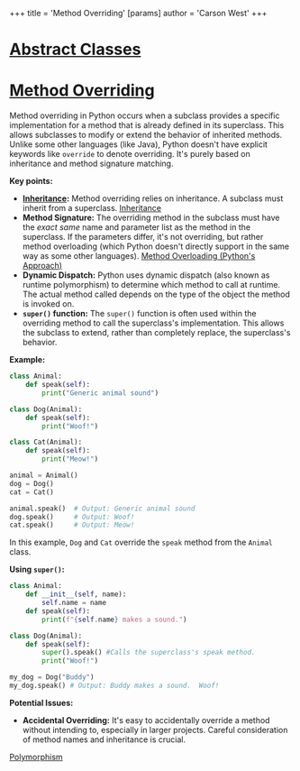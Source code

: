 +++
 title = 'Method Overriding'
[params]
	author = 'Carson West'
+++
# [Abstract Classes](./../abstract-classes/)
# [Method Overriding](./../method-overriding/) 
Method overriding in Python occurs when a subclass provides a specific implementation for a method that is already defined in its superclass.  This allows subclasses to modify or extend the behavior of inherited methods.  Unlike some other languages (like Java), Python doesn't have explicit keywords like `override` to denote overriding.  It's purely based on inheritance and method signature matching.

**Key points:**

* **[Inheritance](./../inheritance/):**  Method overriding relies on inheritance. A subclass must inherit from a superclass. [Inheritance](./../inheritance/)
* **Method Signature:** The overriding method in the subclass must have the *exact same* name and parameter list as the method in the superclass.  If the parameters differ, it's not overriding, but rather method overloading (which Python doesn't directly support in the same way as some other languages). [Method Overloading (Python's Approach)](./../method-overloading-(pythons-approach)/)
* **Dynamic Dispatch:**  Python uses dynamic dispatch (also known as runtime polymorphism) to determine which method to call at runtime.  The actual method called depends on the type of the object the method is invoked on.
* **`super()` function:** The `super()` function is often used within the overriding method to call the superclass's implementation. This allows the subclass to extend, rather than completely replace, the superclass's behavior.

**Example:**

```python
class Animal:
    def speak(self):
        print("Generic animal sound")

class Dog(Animal):
    def speak(self):
        print("Woof!")

class Cat(Animal):
    def speak(self):
        print("Meow!")

animal = Animal()
dog = Dog()
cat = Cat()

animal.speak()  # Output: Generic animal sound
dog.speak()     # Output: Woof!
cat.speak()     # Output: Meow!
```

In this example, `Dog` and `Cat` override the `speak` method from the `Animal` class.

**Using `super()`:**

```python
class Animal:
    def __init__(self, name):
        self.name = name
    def speak(self):
        print(f"{self.name} makes a sound.")

class Dog(Animal):
    def speak(self):
        super().speak() #Calls the superclass's speak method.
        print("Woof!")

my_dog = Dog("Buddy")
my_dog.speak() # Output: Buddy makes a sound.  Woof!
```

**Potential Issues:**

* **Accidental Overriding:**  It's easy to accidentally override a method without intending to, especially in larger projects.  Careful consideration of method names and inheritance is crucial.


[Polymorphism](./../polymorphism/)
